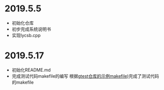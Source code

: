 # 2019.5.5
- 初始化仓库
- 初步完成系统说明书
- 实现lycsb.cpp

# 2019.5.17
- 初始化README.md
- 完成测试代码makefile的编写
  根据[gtest仓库的示例makefile)](https://github.com/google/googletest/blob/master/googletest/make/Makefile)完成了测试代码的makefile
